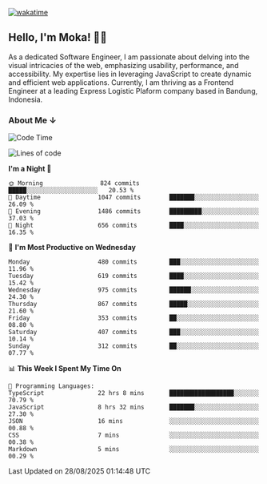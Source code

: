 [![wakatime](https://wakatime.com/badge/user/af9abd23-dba3-4dbe-973c-b045a9417a55.svg?style=social)](https://wakatime.com/@af9abd23-dba3-4dbe-973c-b045a9417a55)
## Hello, I'm Moka! 👋🏼


As a dedicated Software Engineer, I am passionate about delving into the visual intricacies of the web, emphasizing usability, performance, and accessibility. My expertise lies in leveraging JavaScript to create dynamic and efficient web applications. Currently, I am thriving as a Frontend Engineer at a leading Express Logistic Plaform company based in Bandung, Indonesia.

### About Me ↓

<!--START_SECTION:waka-->
![Code Time](http://img.shields.io/badge/Code%20Time-12%2C521%20hrs%2057%20mins-blue)

![Lines of code](https://img.shields.io/badge/From%20Hello%20World%20I%27ve%20Written-9.6%20million%20lines%20of%20code-blue)

**I'm a Night 🦉** 

```text
🌞 Morning                824 commits         █████░░░░░░░░░░░░░░░░░░░░   20.53 % 
🌆 Daytime                1047 commits        ███████░░░░░░░░░░░░░░░░░░   26.09 % 
🌃 Evening                1486 commits        █████████░░░░░░░░░░░░░░░░   37.03 % 
🌙 Night                  656 commits         ████░░░░░░░░░░░░░░░░░░░░░   16.35 % 
```
📅 **I'm Most Productive on Wednesday** 

```text
Monday                   480 commits         ███░░░░░░░░░░░░░░░░░░░░░░   11.96 % 
Tuesday                  619 commits         ████░░░░░░░░░░░░░░░░░░░░░   15.42 % 
Wednesday                975 commits         ██████░░░░░░░░░░░░░░░░░░░   24.30 % 
Thursday                 867 commits         █████░░░░░░░░░░░░░░░░░░░░   21.60 % 
Friday                   353 commits         ██░░░░░░░░░░░░░░░░░░░░░░░   08.80 % 
Saturday                 407 commits         ███░░░░░░░░░░░░░░░░░░░░░░   10.14 % 
Sunday                   312 commits         ██░░░░░░░░░░░░░░░░░░░░░░░   07.77 % 
```


📊 **This Week I Spent My Time On** 

```text
💬 Programming Languages: 
TypeScript               22 hrs 8 mins       ██████████████████░░░░░░░   70.79 % 
JavaScript               8 hrs 32 mins       ███████░░░░░░░░░░░░░░░░░░   27.30 % 
JSON                     16 mins             ░░░░░░░░░░░░░░░░░░░░░░░░░   00.88 % 
CSS                      7 mins              ░░░░░░░░░░░░░░░░░░░░░░░░░   00.38 % 
Markdown                 5 mins              ░░░░░░░░░░░░░░░░░░░░░░░░░   00.29 % 
```


 Last Updated on 28/08/2025 01:14:48 UTC
<!--END_SECTION:waka-->
